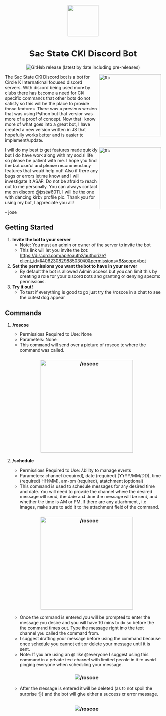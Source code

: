 <h3 align="center">
    <img height="100" src="https://cdn.discordapp.com/attachments/489930183143325706/862236688519528458/logoEmote8.png">
</h3>
<h1 align="center" style="font-weight: bold">
    Sac State CKI Discord Bot
</h1>
<p align="center">
    <img alt="GitHub release (latest by date including pre-releases)" src="https://img.shields.io/github/v/release/JoseUTorres/Sac-State-CKI-Discord-Bot?include_prereleases&style=for-the-badge">
</p>
<img src="https://live.staticflickr.com/65535/51665025161_3eddcb15b5_w.jpg" alt="ftc" align="right" height="200px">

The Sac State CKI Discord bot is a bot for Circle K International focused discord servers. With discord being used more by clubs there has become a need for CKI specific commands that other bots do not satisfy so this will be the place to provide those features. There was a previous version that was using Python but that version was more of a proof of concept. Now that I know more of what goes into a great bot, I have created a new version written in JS that hopefully works better and is easier to implement/update.

<img src="https://live.staticflickr.com/65535/51908054951_2481ec987d_w.jpg" alt="ftc" align="right" height="200px">

I will do my best to get features made quickly but I do have work along with my social life so please be patient with me. I hope you find the bot useful and please recommend any features that would help out! Also if there any bugs or errors let me know and I will investigate it ASAP. Do not be afraid to reach out to me personally. You can always contact me on discord @josé#6011. I will be the one with dancing kirby profile pic. Thank you for using my bot, I appreciate you all!

<p style="margin-left: auto; margin-right: 0px;">
    - jose 
</p>

## Getting Started
1. **Invite the bot to your server**
    - Note: You must an admin or owner of the server to invite the bot
    - This link will let you invite the bot: https://discord.com/api/oauth2/authorize?client_id=840623082988503040&permissions=8&scope=bot
2. **Set the permissions you want the bot to have in your server**
    - By default the bot is allowed Admin access but you can limit this by creating a role for your discord bots and granting or denying specific permissions.
3. **Try it out!**
    - To test if everything is good to go just try the /roscoe in a chat to see the cutest dog appear

## Commands
1. **/roscoe**
    - Permissions Required to Use: None
    - Parameters: None
    - This command will send over a picture of roscoe to where the command was called.

    <h3 align="center">
        <img src="https://cdn.discordapp.com/attachments/1010399797338980363/1043106982233641020/image.png" alt="/roscoe" height="300px">
    </h3>

2. **/schedule**
    - Permissions Required to Use: Ability to manage events
    - Parameters: channel (required), date (required) (YYYY/MM/DD), time (required)(HH:MM), am-pm (required), atatchment (optional)
    - This command is used to schedule messages for any desired time and date. You will need to provide the channel where the desired message will send, the date and time the message will be sent, and whether the time is AM or PM. If there are any attachment , i.e images, make sure to add it to the attachment field of the command.

    <h3 align="center">
        <img src="https://cdn.discordapp.com/attachments/1010399797338980363/1043108214528557086/image.png" alt="/roscoe" height="300px">
    </h3>

    - Once the command is entered you will be prompted to enter the message you desire and you will have 10 mins to do so before the the command times out. Type the message right into the text channel you called the command from.
    - I suggest drafting your message before using the command because once schedule you cannot edit or delete your message until it is sent.
    - Note: If you are using an @ like @everyone I suggest using this command in a private text channel with limited people in it to avoid pinging everyone when scheduling your message.

    <h3 align="center">
        <img src="https://cdn.discordapp.com/attachments/1010399797338980363/1043109700041986108/image.png" alt="/roscoe">
    </h3>

    - After the message is entered it will be deleted (as to not spoil the surprise 👌) and the bot will give either a success or error message.

    <h3 align="center">
        <img src="https://cdn.discordapp.com/attachments/1010399797338980363/1043109792203415602/image.png" alt="/roscoe">
    </h3>


